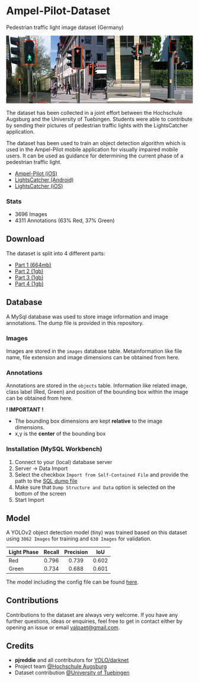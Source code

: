# Ampel-Pilot-Dataset
Pedestrian traffic light image dataset (Germany)

![Preview](https://github.com/patVlnta/Ampel-Pilot-Dataset/blob/master/preview/dataset_preview.jpg "Dataset Preview")

The dataset has been collected in a joint effort between the Hochschule Augsburg and the University of Tuebingen. Students were able to contribute
by sending their pictures of pedestrian traffic lights with the LightsCatcher application.

The dataset has been used to train an object detection algorithm which is used in the Ampel-Pilot mobile application for visually impaired mobile users. It can be used as guidance for determining the current phase of a pedestrian traffic light.

* [Ampel-Pilot (iOS)](https://github.com/patVlnta/Ampel-Pilot)
* [LightsCatcher (Android)](https://play.google.com/store/apps/details?id=com.hs_augsburg_example.lightscatcher&hl=en)
* [LightsCatcher (iOS)](https://itunes.apple.com/de/app/lightscatcher/id1227218052?mt=8)

### Stats

* 3696 Images
* 4311 Annotations (63% Red, 37% Green)


## Download

The dataset is split into 4 different parts:

* [Part 1 (664mb)](https://s3.eu-central-1.amazonaws.com/ampelpilot.data/downloads/ampelpilot_dataset.zip)
* [Part 2 (1gb)](https://s3.eu-central-1.amazonaws.com/ampelpilot.data/downloads/ampelpilot_dataset.z01)
* [Part 3 (1gb)](https://s3.eu-central-1.amazonaws.com/ampelpilot.data/downloads/ampelpilot_dataset.z02)
* [Part 4 (1gb)](https://s3.eu-central-1.amazonaws.com/ampelpilot.data/downloads/ampelpilot_dataset.z03)

## Database

A MySql database was used to store image information and image annotations. The dump file is provided in this repository.

### Images
Images are stored in the `images` database table. Metainformation like file name, file extension and image dimensions can be obtained from here.

### Annotations
Annotations are stored in the `objects` table. Information like related image, class label (Red, Green) and position of the bounding box within the image can be obtained from here.

**! IMPORTANT !**
* The bounding box dimensions are kept **relative** to the image dimensions.
* x,y is the **center** of the bounding box

### Installation (MySQL Workbench)

1. Connect to your (local) database server
2. Server -> Data Import
3. Select the checkbox `Import from Self-Contained File` and provide the path to the [SQL dump file](https://github.com/patVlnta/Ampel-Pilot-Dataset/blob/master/database/ampelpilot_data.sql)
4. Make sure that `Dump Structure and Data` option is selected on the bottom of the screen
5. Start Import

## Model

A YOLOv2 object detection model (tiny) was trained based on this dataset using `3062 Images` for training and `630 Images` for validation.

| Light Phase        | Recall           | Precision  | IoU  |
| ------------- |:-------------:| :-----:| :-----:|
| Red     | 0.796 | 0.739 | 0.602 |
| Green     | 0.734 | 0.688 | 0.601 |

The model including the config file can be found [here](https://github.com/patVlnta/Ampel-Pilot-Dataset/blob/master/model/model.weights).

## Contributions

Contributions to the dataset are always very welcome. If you have any further questions, ideas or enquiries, feel free to get in contact either by opening an issue or email [valpaet@gmail.com](mailto:valpaet@gmail.com).

## Credits

* **pjreddie** and all contributors for [YOLO/darknet](https://github.com/pjreddie/darknet)
* Project team [@Hochschule Augsburg](https://www.hs-augsburg.de/Informatik/Ampel-Pilot.html)
* Dataset contribution [@University of Tuebingen](https://www.uni-tuebingen.de/en/university.html)

